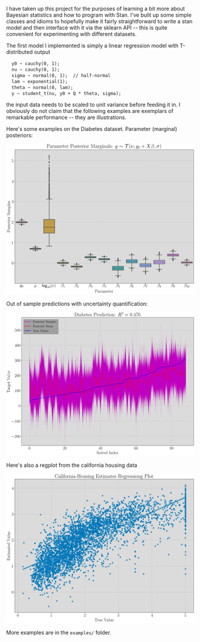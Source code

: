 I have taken up this project for the purposes of learning a bit more
about Bayesian statistics and how to program with Stan.  I've bulit up
some simple classes and idioms to hopefully make it fairly
straightforward to write a stan model and then interface with it via
the sklearn API -- this is quite convenient for experimenting with
different datasets.

The first model I implemented is simply a linear regression model with
T-distributed output

```
  y0 ~ cauchy(0, 1);
  nu ~ cauchy(0, 1);
  sigma ~ normal(0, 1);  // half-normal
  lam ~ exponential(1);
  theta ~ normal(0, lam);
  y ~ student_t(nu, y0 + Q * theta, sigma);
```

the input data needs to be scaled to unit variance before feeding it
in.  I obviously do not claim that the following examples are
exemplars of remarkable performance -- they are illustrations.

Here's some examples on the Diabetes dataset.  Parameter (marginal)
posteriors:

![alt tag](https://github.com/RJTK/stan-learn/blob/master/stanlearn/examples/figures/Diabetes_params.png)

Out of sample predictions with uncertainty quantification:

![alt tag](https://github.com/RJTK/stan-learn/blob/master/stanlearn/examples/figures/Diabetes_pred.png)

Here's also a regplot from the california housing data

![alt tag](https://github.com/RJTK/stan-learn/blob/master/stanlearn/examples/figures/California-Housing_pred_regplot.png)

More examples are in the `examples/` folder.
